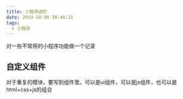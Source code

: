 ```yaml
---
title: 小程序进阶
date: 2019-10-30 18:44:21
tags: 
  - 小程序
---
```


对一些不常用的小程序功能做一个记录
<!-- more -->

## 自定义组件
对于重复的模块，要写到组件里。可以是ui组件，可以是js组件，也可以是html+css+js的组合

```

```
